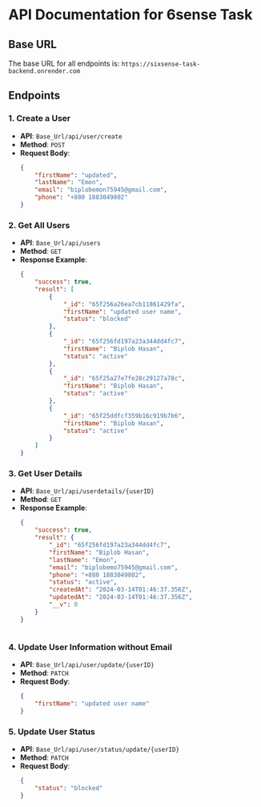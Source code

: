 # API Documentation for 6sense Task

## Base URL

The base URL for all endpoints is: `https://sixsense-task-backend.onrender.com`

## Endpoints

### 1. Create a User

- **API**: `Base_Url/api/user/create`
- **Method**: `POST`
- **Request Body**:
  ```json
  {
      "firstName": "updated",
      "lastName": "Emon",
      "email": "biplobemon75945@gmail.com",
      "phone": "+880 1883049802"  
  }

### 2. Get All Users

- **API**: `Base_Url/api/users`
- **Method**: `GET`
- **Response Example**:
  ```json
  {
      "success": true,
      "result": [
          {
              "_id": "65f256a26ea7cb11861429fa",
              "firstName": "updated user name",
              "status": "blocked"
          },
          {
              "_id": "65f256fd197a23a344dd4fc7",
              "firstName": "Biplob Hasan",
              "status": "active"
          },
          {
              "_id": "65f25a27e7fe28c29127a78c",
              "firstName": "Biplob Hasan",
              "status": "active"
          },
          {
              "_id": "65f25ddfcf359b16c919b7b6",
              "firstName": "Biplob Hasan",
              "status": "active"
          }
      ]
  }


### 3. Get User Details

- **API**: `Base_Url/api/userdetails/{userID}`
- **Method**: `GET`
- **Response Example**:
  ```json
  {
      "success": true,
      "result": {
          "_id": "65f256fd197a23a344dd4fc7",
          "firstName": "Biplob Hasan",
          "lastName": "Emon",
          "email": "biplobemo75945@gmail.com",
          "phone": "+880 1883049802",
          "status": "active",
          "createdAt": "2024-03-14T01:46:37.356Z",
          "updatedAt": "2024-03-14T01:46:37.356Z",
          "__v": 0
      }
  }



### 4. Update User Information without Email

- **API**: `Base_Url/api/user/update/{userID}`
- **Method**: `PATCH`
- **Request Body**:
  ```json
  {
      "firstName": "updated user name"
  }


### 5. Update User Status

- **API**: `Base_Url/api/user/status/update/{userID}`
- **Method**: `PATCH`
- **Request Body**:
  ```json
  {
      "status": "blocked"
  }
  
